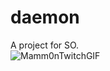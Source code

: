 # daemon
A project for SO.
<br>
![Mamm0nTwitchGIF](https://user-images.githubusercontent.com/49248797/230181024-0452e78f-182a-4375-96a7-e693384e2ecb.gif)


